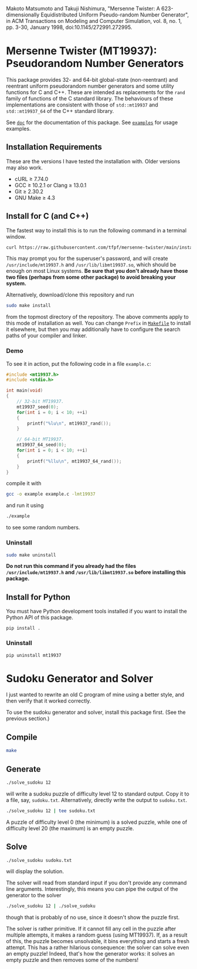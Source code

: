 Makoto Matsumoto and Takuji Nishimura, "Mersenne Twister: A 623-dimensionally Equidistributed Uniform Pseudo-random
Number Generator", in ACM Transactions on Modeling and Computer Simulation, vol. 8, no. 1, pp. 3-30, January 1998,
doi:10.1145/272991.272995.

# Mersenne Twister (MT19937): Pseudorandom Number Generators
This package provides 32- and 64-bit global-state (non-reentrant) and reentrant uniform pseudorandom number generators
and some utility functions for C and C++. These are intended as replacements for the `rand` family of functions of the
C standard library. The behaviours of these implementations are consistent with those of `std::mt19937` and
`std::mt19937_64` of the C++ standard library.

See [`doc`](doc) for the documentation of this package. See [`examples`](examples) for usage examples.

## Installation Requirements
These are the versions I have tested the installation with. Older versions may also work.
* cURL ≥ 7.74.0
* GCC ≥ 10.2.1 or Clang ≥ 13.0.1
* Git ≥ 2.30.2
* GNU Make ≥ 4.3

## Install for C (and C++)
The fastest way to install this is to run the following command in a terminal window.
```sh
curl https://raw.githubusercontent.com/tfpf/mersenne-twister/main/install.sh | sh
```
This may prompt you for the superuser's password, and will create `/usr/include/mt19937.h` and
`/usr/lib/libmt19937.so`, which should be enough on most Linux systems. **Be sure that you don't already have those two
files (perhaps from some other package) to avoid breaking your system.**

Alternatively, download/clone this repository and run
```sh
sudo make install
```
from the topmost directory of the repository. The above comments apply to this mode of installation as well. You can
change `Prefix` in [`Makefile`](Makefile) to install it elsewhere, but then you may additionally have to configure the
search paths of your compiler and linker.

### Demo
To see it in action, put the following code in a file `example.c`:
```C
#include <mt19937.h>
#include <stdio.h>

int main(void)
{
    // 32-bit MT19937.
    mt19937_seed(0);
    for(int i = 0; i < 10; ++i)
    {
        printf("%lu\n", mt19937_rand());
    }

    // 64-bit MT19937.
    mt19937_64_seed(0);
    for(int i = 0; i < 10; ++i)
    {
        printf("%llu\n", mt19937_64_rand());
    }
}
```
compile it with
```sh
gcc -o example example.c -lmt19937
```
and run it using
```sh
./example
```
to see some random numbers.

### Uninstall
```sh
sudo make uninstall
```
**Do not run this command if you already had the files `/usr/include/mt19937.h` and `/usr/lib/libmt19937.so` before
installing this package.**

## Install for Python
You must have Python development tools installed if you want to install the Python API of this package.
```
pip install .
```

### Uninstall
```
pip uninstall mt19937
```

# Sudoku Generator and Solver
I just wanted to rewrite an old C program of mine using a better style, and then verify that it worked correctly.

To use the sudoku generator and solver, install this package first. (See the previous section.)

## Compile
```sh
make
```

## Generate
```sh
./solve_sudoku 12
```
will write a sudoku puzzle of difficulty level 12 to standard output. Copy it to a file, say, `sudoku.txt`.
Alternatively, directly write the output to `sudoku.txt`.
```sh
./solve_sudoku 12 | tee sudoku.txt
```
A puzzle of difficulty level 0 (the minimum) is a solved puzzle, while one of difficulty level 20 (the maximum) is an
empty puzzle.

## Solve
```sh
./solve_sudoku sudoku.txt
```
will display the solution.

The solver will read from standard input if you don't provide any command line arguments. Interestingly, this means you
can pipe the output of the generator to the solver
```sh
./solve_sudoku 12 | ./solve_sudoku
```
though that is probably of no use, since it doesn't show the puzzle first.

The solver is rather primitive. If it cannot fill any cell in the puzzle after multiple attempts, it makes a random
guess (using MT19937). If, as a result of this, the puzzle becomes unsolvable, it bins everything and starts a fresh
attempt. This has a rather hilarious consequence: the solver can solve even an empty puzzle! Indeed, that's how the
generator works: it solves an empty puzzle and then removes some of the numbers!
